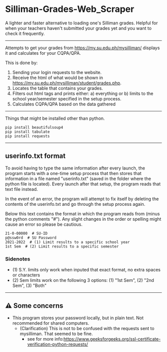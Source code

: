 # Silliman-Grades-Web_Scraper

A lighter and faster alternative to loading one's Silliman grades. Helpful for when your teachers haven't submitted your grades yet and you want to check it frequently.

---

Attempts to get your grades from https://my.su.edu.ph/mysilliman/ displays it and calculates for your CQPA/QPA.

This is done by:
1. Sending your login requests to the website.
2. Receive the html of what would be shown in https://my.su.edu.ph/mysilliman/student/grades.php.
3. Locates the table that contains your grades.
4. Filters out html tags and prints either: a) everything or b) limits to the school year/semester specified in the setup process.
5. Calculates CQPA/QPA based on the data gathered

---
Things that might be installed other than python.

```
pip install beautifulsoup4
pip install tabulate
pip install requests
```

---
## userinfo.txt format

To avoid having to type the same information after every launch, the program starts with a one-time setup process that then stores that information in a file named "userinfo.txt" (saved in the folder where the python file is located). Every launch after that setup, the program reads that text file instead. 

In the event of an error, the program will attempt to fix itself by deleting the contents of the userinfo.txt and go through the setup process again.

Below this text contains the format in which the program reads from (minus the python comments "#"). Any slight changes in the order or spelling might cause an error so please be cautious.
```
21-0-00000  # SU-ID
p@ssw0rd  # SU Password
2021-2022  # (1) Limit results to a specific school year
1st Sem  # (2) Limit results to a specific semester
```

### Sidenotes
- (1) S.Y. limits only work when inputed that exact format, no extra spaces or characters
- (2) Sem limits work on the following 3 options: (1) "1st Sem", (2) "2nd Sem", (3) "Both" 

---
## ⚠️ Some concerns
- This program stores your password locally, but in plain text. Not recommended for shared computers.
  - (Clarification) This is not to be confused with the requests sent to mysilliman. That seemed to be fine.
    - see for more info:https://www.geeksforgeeks.org/ssl-certificate-verification-python-requests/
